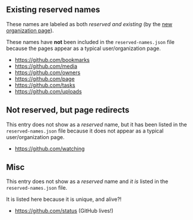 ## Existing reserved names

These names are labeled as both *reserved and existing* (by the [new organization page](https://github.com/organizations/new)).

These names have **not** been included in the `reserved-names.json` file because the pages appear as a typical user/organization page.

* https://github.com/bookmarks
* https://github.com/media
* https://github.com/owners
* https://github.com/page
* https://github.com/tasks
* https://github.com/uploads

## Not reserved, but page redirects

This entry does not show as a *reserved* name, but it has been  listed in the `reserved-names.json` file because it does not appear as a typical user/organization page.

* https://github.com/watching

## Misc

This entry does not show as a *reserved* name and *it is* listed in the `reserved-names.json` file.

It is listed here because it is unique, and alive?!

* https://github.com/status (GitHub lives!)
